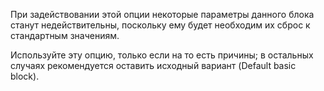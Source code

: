 При задействовании этой опции некоторые параметры данного блока станут недействительны, поскольку ему будет необходим их сброс к стандартным значениям.

Используйте эту опцию, только если на то есть причины; в остальных случаях рекомендуется оставить исходный вариант (Default basic block).